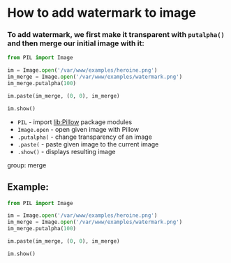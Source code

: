 # How to add watermark to image

### To add watermark, we first make it transparent with `putalpha()` and then merge our initial image with it:

```python
from PIL import Image

im = Image.open('/var/www/examples/heroine.png')
im_merge = Image.open('/var/www/examples/watermark.png')
im_merge.putalpha(100)

im.paste(im_merge, (0, 0), im_merge)

im.show()
```

- `PIL` - import [lib:Pillow](https://onelinerhub.com/python-pillow/how-to-install-python-pillow-module) package modules
- `Image.open` - open given image with Pillow
- `.putalpha(` - change transparency of an image
- `.paste(` - paste given image to the current image
- `.show()` - displays resulting image

group: merge

## Example: 
```python
from PIL import Image

im = Image.open('/var/www/examples/heroine.png')
im_merge = Image.open('/var/www/examples/watermark.png')
im_merge.putalpha(100)

im.paste(im_merge, (0, 0), im_merge)

im.show()
```

